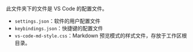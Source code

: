 此文件夹下的文件是 VS Code 的配置文件。

- `settings.json`：软件的用户配置文件
- `keybindings.json`：快捷键的配置文件
- `vs-code-md-style.css`：Markdown 预览模式的样式文件，存放于工作区根目录。